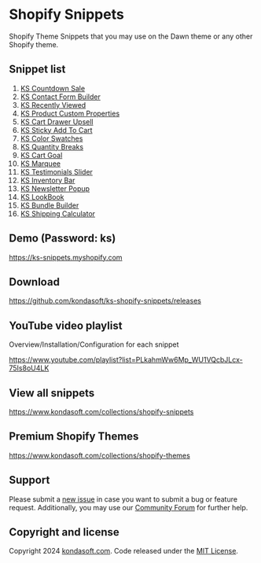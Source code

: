 # Shopify Snippets
Shopify Theme Snippets that you may use on the Dawn theme or any other Shopify theme.

## Snippet list 
1. [KS Countdown Sale](https://www.kondasoft.com/collections/shopify-snippets/products/ks-countdown-sale)
2. [KS Contact Form Builder](https://www.kondasoft.com/collections/shopify-snippets/products/ks-contact-form-builder)
3. [KS Recently Viewed](https://www.kondasoft.com/collections/shopify-snippets/products/ks-recently-viewed)
4. [KS Product Custom Properties](https://www.kondasoft.com/collections/shopify-snippets/products/ks-product-custom-properties)
5. [KS Cart Drawer Upsell](https://www.kondasoft.com/collections/shopify-snippets/products/ks-cart-drawer-upsell)
6. [KS Sticky Add To Cart](https://www.kondasoft.com/collections/shopify-snippets/products/ks-sticky-add-to-cart)
7. [KS Color Swatches](https://www.kondasoft.com/collections/shopify-snippets/products/ks-color-swatches)
8. [KS Quantity Breaks](https://www.kondasoft.com/collections/shopify-snippets/products/ks-quantity-breaks)
9. [KS Cart Goal](https://www.kondasoft.com/collections/shopify-snippets/products/ks-cart-goal)
10. [KS Marquee](https://www.kondasoft.com/collections/shopify-snippets/products/ks-marquee)
11. [KS Testimonials Slider](https://www.kondasoft.com/collections/shopify-snippets/products/ks-testimonials-slider)
12. [KS Inventory Bar](https://www.kondasoft.com/collections/shopify-snippets/products/ks-inventory-bar)
13. [KS Newsletter Popup](https://www.kondasoft.com/collections/shopify-snippets/products/ks-newsletter-popup)
14. [KS LookBook](https://www.kondasoft.com/collections/shopify-snippets/products/ks-lookbook)
15. [KS Bundle Builder](https://www.kondasoft.com/collections/shopify-snippets/products/ks-bundle-builder)
16. [KS Shipping Calculator](https://www.kondasoft.com/collections/shopify-snippets/products/ks-shipping-calculator)

## Demo (Password: ks)
https://ks-snippets.myshopify.com

## Download
https://github.com/kondasoft/ks-shopify-snippets/releases

## YouTube video playlist
Overview/Installation/Configuration for each snippet

https://www.youtube.com/playlist?list=PLkahmWw6Mp_WU1VQcbJLcx-75Is8oU4LK

## View all snippets
https://www.kondasoft.com/collections/shopify-snippets

## Premium Shopify Themes
https://www.kondasoft.com/collections/shopify-themes

## Support
Please submit a [new issue](https://github.com/kondasoft/ks-shopify-snippets/issues/new) in case you want to submit a bug or feature request. Additionally, you may use our [Community Forum](https://community.kondasoft.com/) for further help.

## Copyright and license
Copyright 2024 [kondasoft.com](https://www.kondasoft.com). Code released under the [MIT License](https://github.com/kondasoft/ks-shopify-snippets/blob/master/LICENSE).
